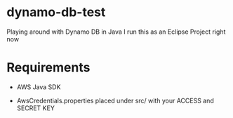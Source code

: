 dynamo-db-test
==============

Playing around with Dynamo DB in Java
I run this as an Eclipse Project right now

Requirements
==============
- AWS Java SDK

- AwsCredentials.properties
placed under src/
with your ACCESS and SECRET KEY
